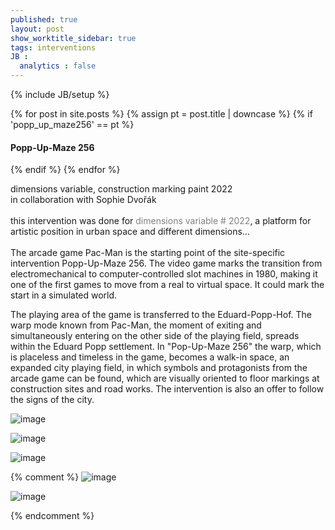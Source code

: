 ```yaml
---
published: true
layout: post
show_worktitle_sidebar: true
tags: interventions
JB :
  analytics : false
---
```


{% include JB/setup %}

<div class="container-parent">
<div class="container-narrow-right">
{% for post in site.posts %}
	{% assign pt = post.title | downcase %}
	{% if 'popp_up_maze256' == pt %}
<h4><a href="{{ BASE_PATH }}{{ post.url }}"></a>Popp-Up-Maze 256</h4>
	{% endif %}
{% endfor %}

<p>
dimensions variable, construction marking paint 2022<br />
in collaboration with Sophie Dvořák
<br /><br />
this intervention was done for 
<a href="https://www.variable.cc/" target="_blank" style="text-decoration:none; color: grey">dimensions variable # 2022</a>, a platform for artistic position in urban space and different dimensions...
<br /><br />
The arcade game Pac-Man is the starting point of the site-specific intervention Popp-Up-Maze 256. The video game marks the transition from electromechanical to computer-controlled slot machines in 1980, making it one of the first games to move from a real to virtual space. It could mark the start in a simulated world.

The playing area of the game is transferred to the Eduard-Popp-Hof. The warp mode known from Pac-Man, the moment of exiting and simultaneously entering on the other side of the playing field, spreads within the Eduard Popp settlement. In "Pop-Up-Maze 256" the warp, which is placeless and timeless in the game, becomes a walk-in space, an expanded city playing field, in which symbols and protagonists from the arcade game can be found, which are visually oriented to floor markings at construction sites and road works. The intervention is also an offer to follow the signs of the city.

</p>
</div>


<div class="container-narrow-left">
<img src="{{ site.url }}/images/popp-maze_sm1.jpg" loading="lazy" alt="image">
<p></p>

<img src="{{ site.url }}/images/popp-maze_sm3a.jpg" loading="lazy" alt="image">
<p></p>

<img src="{{ site.url }}/images/popp-maze_sm5.png" loading="lazy" alt="image">
<p></p>



</div>
</div>




{% comment %}
<img src="{{ site.url }}/images/popp-maze_sm4.jpg" loading="lazy" alt="image">
<p></p>

<img src="{{ site.url }}/images/popp-maze_sm2.jpg" loading="lazy" alt="image">
<p></p>

{% endcomment %}












